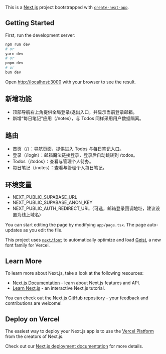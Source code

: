 This is a [Next.js](https://nextjs.org) project bootstrapped with [`create-next-app`](https://nextjs.org/docs/app/api-reference/cli/create-next-app).

## Getting Started

First, run the development server:

```bash
npm run dev
# or
yarn dev
# or
pnpm dev
# or
bun dev
```

Open [http://localhost:3000](http://localhost:3000) with your browser to see the result.

## 新增功能
- 顶部导航右上角提供全局登录/退出入口，并显示当前登录邮箱。
- 新增“每日笔记”应用（/notes），与 Todos 同样采用用户数据隔离。

## 路由
- 首页（/）：导航页面，提供进入 Todos 与每日笔记入口。
- 登录（/login）：邮箱魔法链接登录，登录后自动跳转到 /todos。
- Todos（/todos）：查看与管理个人待办。
- 每日笔记（/notes）：查看与管理个人每日笔记。

## 环境变量
- NEXT_PUBLIC_SUPABASE_URL
- NEXT_PUBLIC_SUPABASE_ANON_KEY
- NEXT_PUBLIC_AUTH_REDIRECT_URL（可选，邮箱登录回调地址，建议设置为线上域名）


You can start editing the page by modifying `app/page.tsx`. The page auto-updates as you edit the file.

This project uses [`next/font`](https://nextjs.org/docs/app/building-your-application/optimizing/fonts) to automatically optimize and load [Geist](https://vercel.com/font), a new font family for Vercel.

## Learn More

To learn more about Next.js, take a look at the following resources:

- [Next.js Documentation](https://nextjs.org/docs) - learn about Next.js features and API.
- [Learn Next.js](https://nextjs.org/learn) - an interactive Next.js tutorial.

You can check out [the Next.js GitHub repository](https://github.com/vercel/next.js) - your feedback and contributions are welcome!

## Deploy on Vercel

The easiest way to deploy your Next.js app is to use the [Vercel Platform](https://vercel.com/new?utm_medium=default-template&filter=next.js&utm_source=create-next-app&utm_campaign=create-next-app-readme) from the creators of Next.js.

Check out our [Next.js deployment documentation](https://nextjs.org/docs/app/building-your-application/deploying) for more details.
